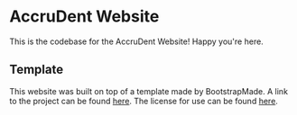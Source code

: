 # AccruDent Website

This is the codebase for the AccruDent Website! Happy you're here. 

## Template

This website was built on top of a template made by BootstrapMade. A link to the project can be found [here](https://bootstrapmade.com/selecao-bootstrap-template/). The license for use can be found [here](https://bootstrapmade.com/license/).  